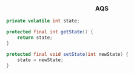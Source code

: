 ### <center>AQS</center>

```java
private volatile int state;

protected final int getState() {
    return state;
}

protected final void setState(int newState) {
    state = newState;
}
```

